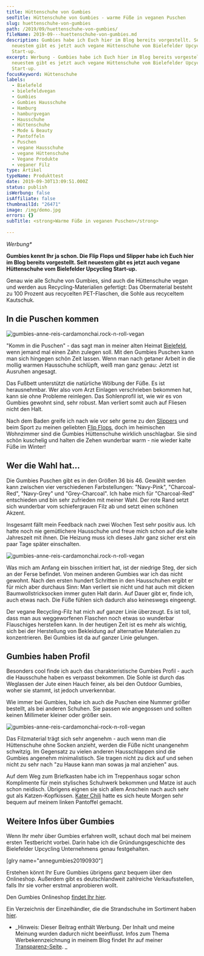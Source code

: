 ```yaml
---
title: Hüttenschuhe von Gumbies
seoTitle: Hüttenschuhe von Gumbies - warme Füße in veganen Puschen
slug: huettenschuhe-von-gumbies
path: /2019/09/huettenschuhe-von-gumbies/
fileName: 2019-09---huettenschuhe-von-gumbies.md
description: Gumbies habe ich Euch hier im Blog bereits vorgestellt. Seit
  neuestem gibt es jetzt auch vegane Hüttenschuhe vom Bielefelder Upcycling
  Start-up.
excerpt: Werbung - Gumbies habe ich Euch hier im Blog bereits vorgestellt. Seit
  neuestem gibt es jetzt auch vegane Hüttenschuhe vom Bielefelder Upcycling
  Start-up.
focusKeyword: Hüttenschuhe
labels:
  - Bielefeld
  - bielefeldvegan
  - Gumbies
  - Gumbies Hausschuhe
  - Hamburg
  - hamburgvegan
  - Hausschuhe
  - Hüttenschuhe
  - Mode & Beauty
  - Pantoffeln
  - Puschen
  - vegane Hausschuhe
  - vegane Hüttenschuhe
  - Vegane Produkte
  - veganer Filz
type: Artikel
typeName: Produkttest
date: 2019-09-30T13:09:51.000Z
status: publish
isWerbung: false
isAffiliate: false
thumbnailId: "26471"
image: /img/demo.jpg
errors: {}
subTitle: <strong>Warme Füße in veganen Puschen</strong>
  
---
```


_Werbung\*_

**Gumbies kennt Ihr ja schon. Die Flip Flops und Slipper habe ich Euch hier im
Blog bereits vorgestellt. Seit neuestem gibt es jetzt auch vegane Hüttenschuhe
vom Bielefelder Upcycling Start-up.**

Genau wie alle Schuhe von Gumbies, sind auch die Hüttenschuhe vegan und werden
aus Recycling-Materialien gefertigt: Das Obermaterial besteht zu 100 Prozent aus
recycelten PET-Flaschen, die Sohle aus recyceltem Kautschuk.

## In die Puschen kommen

![gumbies-anne-reis-cardamonchai.rock-n-roll-vegan](http://cardamonchai.com/wp-content/uploads/2019/09/2019-09-28-gumbies-5-400x533.jpg)

"Komm in die Puschen" - das sagt man in meiner alten Heimat
[Bielefeld](/2019/07/bielefeld/), wenn jemand mal einen Zahn zulegen soll. Mit
den Gumbies Puschen kann man sich hingegen schön Zeit lassen. Wenn man nach
getaner Arbeit in die mollig warmen Hausschuhe schlüpft, weiß man ganz genau:
Jetzt ist Ausruhen angesagt.

Das Fußbett unterstützt die natürliche Wölbung der Füße. Es ist herausnehmbar.
Wer also vom Arzt Einlagen verschrieben bekommen hat, kann sie ohne Probleme
reinlegen. Das Sohlenprofil ist, wie wir es von Gumbies gewohnt sind, sehr
robust. Man verliert somit auch auf Fliesen nicht den Halt.

Nach dem Baden greife ich nach wie vor sehr gerne zu den
[Slippers](/2018/12/gumbies-im-winter/) und beim Sport zu meinen geliebten
[Flip Flops](/2018/03/gumbies-vegane-strandsandalen/), doch im heimischen
Wohnzimmer sind die Gumbies Hüttenschuhe wirklich unschlagbar. Sie sind schön
kuschelig und halten die Zehen wunderbar warm - nie wieder kalte Füße im Winter!

## Wer die Wahl hat...

Die Gumbies Puschen gibt es in den Größen 36 bis 46. Gewählt werden kann
zwischen vier verschiedenen Farbstellungen: "Navy-Pink", "Charcoal-Red",
"Navy-Grey" und "Grey-Charcoal". Ich habe mich für "Charcoal-Red" entschieden
und bin sehr zufrieden mit meiner Wahl. Der rote Rand setzt sich wunderbar vom
schiefergrauen Filz ab und setzt einen schönen Akzent.

Insgesamt fällt mein Feedback nach zwei Wochen Test sehr positiv aus. Ich hatte
noch nie gemütlichere Hausschuhe und freue mich schon auf die kalte Jahreszeit
mit ihnen. Die Heizung muss ich dieses Jahr ganz sicher erst ein paar Tage
später einschalten.

![gumbies-anne-reis-cardamonchai.rock-n-roll-vegan](http://cardamonchai.com/wp-content/uploads/2019/09/2019-09-28-gumbies-9-400x300.jpg)

Was mich am Anfang ein bisschen irritiert hat, ist der niedrige Steg, der sich
an der Ferse befindet. Von meinen anderen Gumbies war ich das nicht gewohnt.
Nach den ersten hundert Schritten in den Hausschuhen ergibt er für mich aber
durchaus Sinn: Man verliert sie nicht und hat auch mit dicken
Baumwollstricksocken immer guten Halt darin. Auf Dauer gibt er, finde ich, auch
etwas nach. Die Füße fühlen sich dadurch also keineswegs eingeengt.

Der vegane Recycling-Filz hat mich auf ganzer Linie überzeugt. Es ist toll, dass
man aus weggeworfenen Flaschen noch etwas so wunderbar Flauschiges herstellen
kann. In der heutigen Zeit ist es mehr als wichtig, sich bei der Herstellung von
Bekleidung auf alternative Materialien zu konzentrieren. Bei Gumbies ist da auf
ganzer Linie gelungen.

## Gumbies haben Profil

Besonders cool finde ich auch das charakteristische Gumbies Profil - auch die
Hausschuhe haben es verpasst bekommen. Die Sohle ist durch das Weglassen der
Jute einen Hauch feiner, als bei den Outdoor Gumbies, woher sie stammt, ist
jedoch unverkennbar.

Wie immer bei Gumbies, habe ich auch die Puschen eine Nummer größer bestellt,
als bei anderen Schuhen. Sie passen wie angegossen und sollten keinen Millimeter
kleiner oder größer sein.

![gumbies-anne-reis-cardamonchai-rock-n-roll-vegan](http://cardamonchai.com/wp-content/uploads/2019/09/2019-09-28-gumbies-6-400x300.jpg)

Das Filzmaterial trägt sich sehr angenehm - auch wenn man die Hüttenschuhe ohne
Socken anzieht, werden die Füße nicht unangenehm schwitzig. Im Gegensatz zu
vielen anderen Hausschlappen sind die Gumbies angenehm minimalistisch. Sie
tragen nicht zu dick auf und sehen nicht zu sehr nach "zu Hause kann man sowas
ja mal anziehen" aus.

Auf dem Weg zum Briefkasten habe ich im Treppenhaus sogar schon Komplimente für
mein stylisches Schuhwerk bekommen und Matze ist auch schon neidisch. Übrigens
eignen sie sich allem Anschein nach auch sehr gut als Katzen-Kopfkissen.
[Kater Chili](/2012/08/ode-an-den-kater/) hatte es sich heute Morgen sehr bequem
auf meinem linken Pantoffel gemacht.

## Weitere Infos über Gumbies

Wenn Ihr mehr über Gumbies erfahren wollt, schaut doch mal bei meinem ersten
Testbericht vorbei. Darin habe ich die Gründungsgeschichte des Bielefelder
Upcycling Unternehmens genau festgehalten.

[glry name="annegumbies20190930"]

Erstehen könnt Ihr Eure Gumbies übrigens ganz bequem über den Onlineshop.
Außerdem gibt es deutschlandweit zahlreiche Verkaufsstellen, falls Ihr sie
vorher erstmal anprobieren wollt.

Den Gumbies Onlineshop [findet Ihr hier](https://shop.gumbies.de/).

Ein Verzeichnis der Einzelhändler, die die Strandschuhe im Sortiment haben
[hier](https://www.gumbies.de/haendlerverzeichnis).

- _Hinweis: Dieser Beitrag enthält Werbung. Der Inhalt und meine Meinung wurden
  dadurch nicht beeinflusst. Infos zum Thema Werbekennzeichnung in meinem Blog
  findet Ihr auf meiner [Transparenz-Seite](/werbung/). _

&nbsp;

  